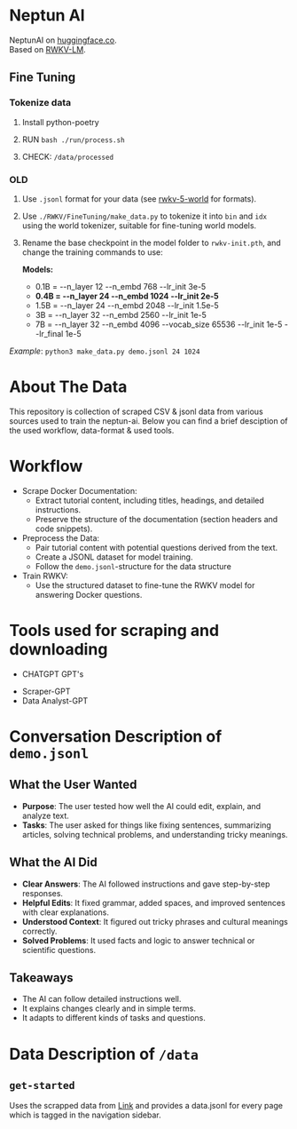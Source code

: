 # Neptun AI

NeptunAI on [huggingface.co](https://huggingface.co/neptun-org).  
Based on [RWKV-LM](https://github.com/BlinkDL/RWKV-LM/tree/main?tab=readme-ov-file).


## Fine Tuning


### Tokenize data
1. Install python-poetry 

2. RUN `bash ./run/process.sh`

3. CHECK: `/data/processed`


### OLD

1. Use `.jsonl` format for your data (see [rwkv-5-world](https://huggingface.co/BlinkDL/rwkv-5-world) for formats).

2. Use `./RWKV/FineTuning/make_data.py` to tokenize it into `bin` and `idx` using the world tokenizer, suitable for fine-tuning world models.

3. Rename the base checkpoint in the model folder to `rwkv-init.pth`, and change the training commands to use:

   **Models:**

   - 0.1B = --n_layer 12 --n_embd 768 --lr_init 3e-5
   - **0.4B = --n_layer 24 --n_embd 1024 --lr_init 2e-5**
   - 1.5B = --n_layer 24 --n_embd 2048 --lr_init 1.5e-5
   - 3B = --n_layer 32 --n_embd 2560 --lr_init 1e-5
   - 7B = --n_layer 32 --n_embd 4096 --vocab_size 65536 --lr_init 1e-5 --lr_final 1e-5

_Example_: `python3 make_data.py demo.jsonl 24 1024`


# About The Data
This repository is collection of scraped CSV & jsonl data from various sources used to train the neptun-ai. Below you can find a brief desciption of the used workflow, data-format & used tools.


# Workflow
* Scrape Docker Documentation:
    - Extract tutorial content, including titles, headings, and detailed instructions.
    - Preserve the structure of the documentation (section headers and code snippets).
* Preprocess the Data:
    - Pair tutorial content with potential questions derived from the text.
    - Create a JSONL dataset for model training.
    - Follow the `demo.jsonl`-structure for the data structure
* Train RWKV:
    -  Use the structured dataset to fine-tune the RWKV model for answering Docker questions.

# Tools used for scraping and downloading
* CHATGPT GPT's
 - Scraper-GPT
 - Data Analyst-GPT


# Conversation Description of `demo.jsonl`

## What the User Wanted
* **Purpose**: The user tested how well the AI could edit, explain, and analyze text.
* **Tasks**: The user asked for things like fixing sentences, summarizing articles, solving technical problems, and understanding tricky meanings.

## What the AI Did
* **Clear Answers**: The AI followed instructions and gave step-by-step responses.
* **Helpful Edits**: It fixed grammar, added spaces, and improved sentences with clear explanations.
* **Understood Context**: It figured out tricky phrases and cultural meanings correctly.
* **Solved Problems**: It used facts and logic to answer technical or scientific questions.

## Takeaways
* The AI can follow detailed instructions well.
* It explains changes clearly and in simple terms.
* It adapts to different kinds of tasks and questions.

# Data Description of `/data`

## `get-started`

Uses the scrapped data from [Link](https://docs.docker.com/get-started/) and provides a data.jsonl for every page which is tagged in the navigation sidebar.
